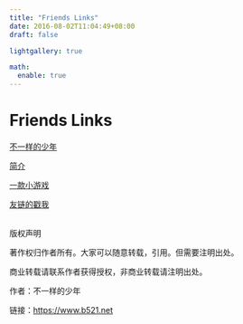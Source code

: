 ```yaml
---
title: "Friends Links"
date: 2016-08-02T11:04:49+08:00
draft: false

lightgallery: true

math:
  enable: true
---
```


# Friends Links

[不一样的少年](https://www.b521.net)
<br>

[简介](https://www.b521.net/md.html)
<br>

[一款小游戏](https://www.b521.net/1.html)
<br>

[友链的戳我](http://sighttp.qq.com/authd?IDKEY=fd5c803fb75d1eafa2356f5fd5dafec7c909cd8b7cd7626b)
<br>
<br>


版权声明

著作权归作者所有。大家可以随意转载，引用。但需要注明出处。

商业转载请联系作者获得授权，非商业转载请注明出处。

作者：不一样的少年

链接：https://www.b521.net